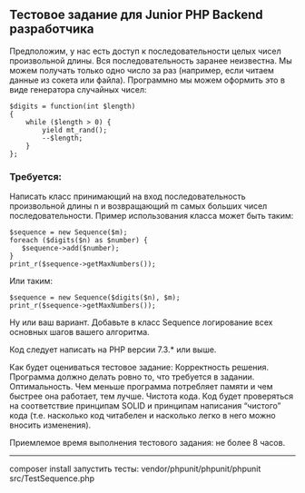 ## Тестовое задание для Junior PHP Backend разработчика

Предположим, у нас есть доступ к последовательности целых чисел произвольной длины. Вся последовательность заранее неизвестна. Мы можем получать только одно число за раз (например, если читаем данные из сокета или файла). Программно мы можем оформить это в виде генератора случайных чисел:

```
$digits = function(int $length)
{
    while ($length > 0) {
        yield mt_rand();
        --$length;
    }
};
```
### Требуется:
Написать класс принимающий на вход последовательность произвольной длины n и возвращающий m самых больших чисел последовательности. Пример использования класса может быть таким:
```
$sequence = new Sequence($m);
foreach ($digits($n) as $number) {
   $sequence->add($number);
}
print_r($sequence->getMaxNumbers());
```
Или таким:
```
$sequence = new Sequence($digits($n), $m);
print_r($sequence->getMaxNumbers());
```
Ну или ваш вариант.
Добавьте в класс Sequence логирование всех основных шагов вашего алгоритма.

Код следует написать на PHP версии 7.3.* или выше.

Как будет оцениваться тестовое задание:
Корректность решения. Программа должно делать ровно то, что требуется в задании.
Оптимальность. Чем меньше программа потребляет памяти и чем быстрее она работает, тем лучше.
Чистота кода. Код будет проверяться на соответствие принципам SOLID и принципам написания “чистого” кода (т.е. насколько код читабелен и насколько легко в него можно вносить изменения).

Приемлемое время выполнения тестового задания: не более 8 часов.

------------------------------------------------------------------
composer install 
запустить тесты: vendor/phpunit/phpunit/phpunit src/TestSequence.php
